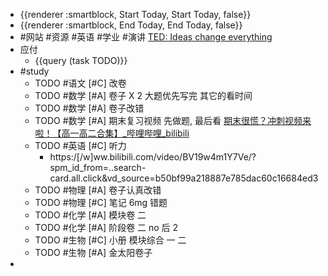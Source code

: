 - {{renderer :smartblock, Start Today, Start Today, false}}
- {{renderer :smartblock, End Today, End Today, false}}
- #网站 #资源 #英语 #学业 #演讲 [TED: Ideas change everything](https://www.ted.com/)
- 应付
	- {{query (task TODO)}}
- #study
	- TODO #语文 [#C] 改卷
	- TODO #数学 [#A] 卷子 X 2 大题优先写完 其它的看时间
	- TODO #数学 [#A] 卷子改错
	- TODO #数学 [#A] 期末复习视频 先做题, 最后看 [期末很慌？冲刺视频来啦！【高一高二合集】_哔哩哔哩_bilibili](https://www.bilibili.com/video/BV19w4m1Y7Ve/?spm_id_from=..search-card.all.click&vd_source=b50bf99a218887e785dac60c16684ed3)
	- TODO #英语 [#C] 听力
		- https:/[/w]ww.bilibili.com/video/BV19w4m1Y7Ve/?spm_id_from=..search-card.all.click&vd_source=b50bf99a218887e785dac60c16684ed3
	- TODO #物理 [#A] 卷子认真改错
	- TODO #物理 [#C] 笔记 6mg 错题
	- TODO #化学 [#A] 模块卷 二
	- TODO #化学 [#A] 阶段卷 二 no 后 2
	- TODO #生物 [#C] 小册 模块综合 一 二
	- TODO #生物 [#A] 金太阳卷子
-